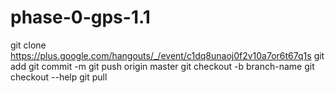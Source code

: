 # phase-0-gps-1.1
git clone https://plus.google.com/hangouts/_/event/c1dq8unaoj0f2v10a7or6t67q1s
git add
git commit -m
git push origin master
git checkout -b branch-name
git checkout --help
git pull
